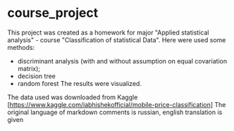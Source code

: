# course_project
This project was created as a homework for major "Applied statistical analysis" - course "Classification of statistical Data". Here were used some methods:
- discriminant analysis (with and without assumption on equal covariation matrix);
- decision tree
- random forest
The results were visualized.

The data used was downloaded from Kaggle [https://www.kaggle.com/iabhishekofficial/mobile-price-classification]
The original language of markdown comments is russian, english translation is given
